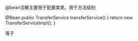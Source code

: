 @bean注解主要用于配置类里。用于方法级别

@Bean
   public TransferService transferService() {
       return new TransferServiceImpl();
   }

等于

<beans>
  <bean id="transferService" class="com.acme.TransferServiceImpl"/>
</beans>
